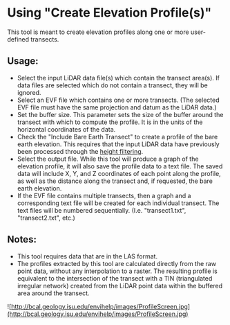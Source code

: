 # Using "Create Elevation Profile(s)" #

This tool is meant to create elevation profiles along one or more user-defined transects.


## Usage: ##

  * Select the input LiDAR data file(s) which contain the transect area(s). If data files are selected which do not contain a transect, they will be ignored.
  * Select an EVF file which contains one or more transects. (The selected EVF file must have the same projection and datum as the LiDAR data.)
  * Set the buffer size. This parameter sets the size of the buffer around the transect with which to compute the profile. It is in the units of the horizontal coordinates of the data.
  * Check the "Include Bare Earth Transect" to create a profile of the bare earth elevation. This requires that the input LiDAR data have previously been processed through the [height filtering](HeightFiltering.md).
  * Select the output file. While this tool will produce a graph of the elevation profile, it will also save the profile data to a text file. The saved data will include X, Y, and Z coordinates of each point along the profile, as well as the distance along the transect and, if requested, the bare earth elevation.
  * If the EVF file contains multiple transects, then a graph and a corresponding text file will be created for each individual transect. The text files will be numbered sequentially. (I.e. "transect1.txt", "transect2.txt", etc.)

## Notes: ##

  * This tool requires data that are in the LAS format.
  * The profiles extracted by this tool are calculated directly from the raw point data, without any interpolation to a raster. The resulting profile is equivalent to the intersection of the transect with a TIN (triangulated irregular network) created from the LiDAR point data within the buffered area around the transect.

![http://bcal.geology.isu.edu/envihelp/images/ProfileScreen.jpg](http://bcal.geology.isu.edu/envihelp/images/ProfileScreen.jpg)